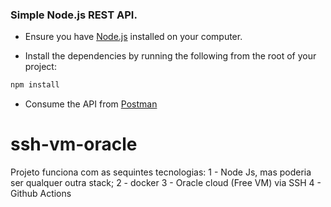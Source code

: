 
### Simple Node.js REST API.

- Ensure you have [Node.js](https://nodejs.org/en/) installed on your computer.

- Install the dependencies by running the following from the root of your project:

```bash
npm install
```

- Consume the API from [Postman](https://www.postman.com/)

# ssh-vm-oracle

Projeto funciona com as sequintes tecnologias: 
  1 - Node Js, mas poderia ser qualquer outra stack;
  2 - docker 
  3 - Oracle cloud (Free VM) via SSH
  4 - Github Actions 
  

